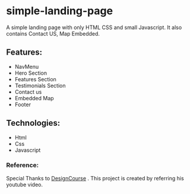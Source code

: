 # simple-landing-page
A simple landing page with only HTML CSS and small Javascript. It also contains Contact US, Map Embedded.

## Features:
- NavMenu
- Hero Section
- Features Section
- Testimonials Section
- Contact us
- Embedded Map
- Footer

## Technologies:
- Html
- Css
- Javascript

### Reference:
Special Thanks to [DesignCourse](https://www.youtube.com/channel/UCVyRiMvfUNMA1UPlDPzG5Ow) . This project is created by referring his youtube video.
